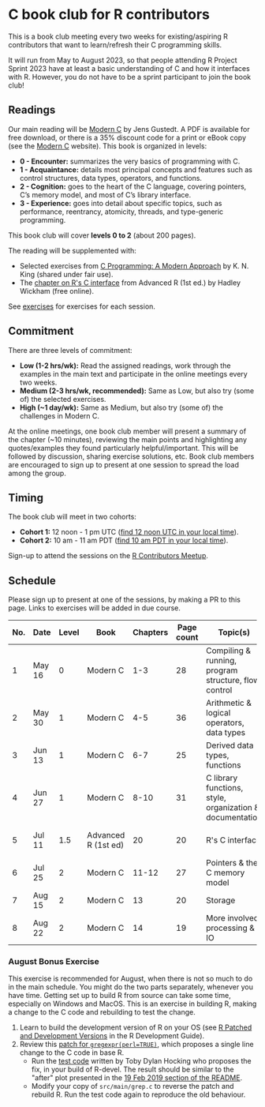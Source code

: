 # C book club for R contributors

This is a book club meeting every two weeks for existing/aspiring R contributors that want to learn/refresh their C programming skills.

It will run from May to August 2023, so that people attending R Project Sprint 2023 have at least a basic understanding of C and how it interfaces with R. 
However, you do not have to be a sprint participant to join the book club!

## Readings

Our main reading will be [Modern C](https://gustedt.gitlabpages.inria.fr/modern-c/) by Jens Gustedt. A PDF is available for free download, or there is a 35% discount code for a print or eBook copy (see the [Modern C](https://gustedt.gitlabpages.inria.fr/modern-c/) website). This book is organized in levels: 

 - **0 - Encounter:** summarizes the very basics of programming with C.
 - **1 - Acquaintance:** details most principal concepts and features such as control structures, data types, operators, and functions.
 - **2 - Cognition:** goes to the heart of the C language, covering pointers, C’s memory model, and most of C’s library interface. 
 - **3 - Experience:** goes into detail about specific topics, such as performance, reentrancy, atomicity, threads, and type-generic programming. 
 
This book club will cover **levels 0 to 2** (about 200 pages).
 
The reading will be supplemented with:

 - Selected exercises from [C Programming: A Modern Approach](http://knking.com/books/c2/) by K. N. King (shared under fair use).
 - The [chapter on R's C interface](http://adv-r.had.co.nz/C-interface.html) from Advanced R (1st ed.) by Hadley Wickham (free online).
 
See [exercises](/exercises) for exercises for each session.

## Commitment

There are three levels of commitment:

- **Low (1-2 hrs/wk):** Read the assigned readings, work through the examples in the main text and participate in the online meetings every two weeks.
- **Medium (2-3 hrs/wk, recommended):** Same as Low, but also try (some of) the selected exercises.
- **High (~1 day/wk):** Same as Medium, but also try (some of) the challenges in Modern C.

At the online meetings, one book club member will present a summary of the chapter (~10 minutes), reviewing the main points and highlighting any quotes/examples they found particularly helpful/important. This will be followed by discussion, sharing exercise solutions, etc. 
Book club members are encouraged to sign up to present at one session to spread the load among the group.

## Timing

The book club will meet in two cohorts:

-   **Cohort 1:** 12 noon - 1 pm UTC ([find 12 noon UTC in your local time](https://everytimezone.com/s/b3dd06ec)).
-   **Cohort 2:** 10 am - 11 am PDT ([find 10 am PDT in your local time](https://everytimezone.com/s/1dd66f3f)).

Sign-up to attend the sessions on the [R Contributors Meetup](https://www.meetup.com/r-contributors/events/).

## Schedule

Please sign up to present at one of the sessions, by making a PR to this page. Links to exercises will be added in due course.

| No. | Date      | Level | Book                | Chapters | Page count | Topic(s)                                                 | Cohort 1 Presenter | Cohort 2 Presenter |
|-----|-----------|-------|---------------------|----------|------------|----------------------------------------------------------|--------------------|--------------------|
| 1   | May 16    | 0     | Modern C            | 1-3      | 28         | Compiling & running, program structure, flow control     | Heather Turner     |                    |
| 2   | May 30    | 1     | Modern C            | 4-5      | 36         | Arithmetic & logical operators, data types               | Trang Le           |                    |
| 3   | Jun 13    | 1     | Modern C            | 6-7      | 25         | Derived data types, functions                            |     |    Elio Campitelli                |
| 4   | Jun 27    | 1     | Modern C            | 8-10     | 31         | C library functions, style, organization & documentation | María Nanton       |                    |
| 5   | Jul 11    | 1.5   | Advanced R (1st ed) | 20       | 20         | R's C interface                                          | Roberto Villegas-Diaz |                 |
| 6   | Jul 25    | 2     | Modern C            | 11-12    | 27         | Pointers & the C memory model                            | Malcolm Barrett    |                    |
| 7   | Aug 15    | 2     | Modern C            | 13       | 20         | Storage                                                  | Ivan Krylov        |                    |
| 8   | Aug 22    | 2     | Modern C            | 14       | 19         | More involved processing & IO                            |                    |                    |       |

### August Bonus Exercise

This exercise is recommended for August, when there is not so much to do in the main schedule. You might do the two parts separately, whenever you have time. Getting set up to build R from source can take some time, especially on Windows and MacOS. This is an exercise in building R, making a change to the C code and rebuilding to test the change.

1. Learn to build the development version of R on your OS (see [R Patched and Development Versions](https://contributor.r-project.org/rdevguide/GetStart.html) in the R Development Guide).
2. Review this [patch for `gregexpr(perl=TRUE)`](https://stat.ethz.ch/pipermail/r-devel/2019-February/077315.html), which proposes a single line change to the C code in base R. 
    - Run the [test code](https://github.com/tdhock/namedCapture-article/blob/master/figure-trackDb-Ronly.R) written by Toby Dylan Hocking who proposes the fix, in your build of R-devel. The result should be similar to the "after" plot presented in the [19 Feb 2019 section of the README](https://github.com/tdhock/namedCapture-article/#19-feb-2019). 
    - Modify your copy of `src/main/grep.c` to reverse the patch and rebuild R. Run the test code again to reproduce the old behaviour.
